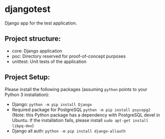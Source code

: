 # djangotest
Django app for the test application.

## Project structure:

* core: Django application
* poc: Directory reserved for proof-of-concept purposes
* unittest: Unit tests of the application

## Project Setup:

Please install the following packages (assuming `python` points to your Python 3 installation):
* Django: `python -m pip install Django`
* Required package for PostgreSQL `python -m pip install psycopg2` 
(Note: this Python package has a dependency with PostgreSQL devel in Ubuntu.
If the installation fails, please install `sudo apt-get install libpq-dev`)
* Django all auth: `python -m pip install django-allauth`

